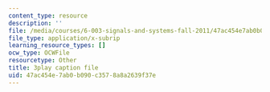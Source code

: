 ```yaml
---
content_type: resource
description: ''
file: /media/courses/6-003-signals-and-systems-fall-2011/47ac454e7ab0b090c3578a8a2639f37e_K3OFb7RlbVE.srt
file_type: application/x-subrip
learning_resource_types: []
ocw_type: OCWFile
resourcetype: Other
title: 3play caption file
uid: 47ac454e-7ab0-b090-c357-8a8a2639f37e
---
```


